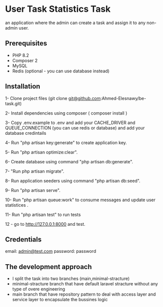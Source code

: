 
# User Task Statistics Task

an application where the admin can create a task and assign it to any non-admin user.

## Prerequisites

- PHP 8.2
- Composer 2
- MySQL
- Redis (optional - you can use database instead) 


## Installation

 1- Clone project files (git clone git@github.com:Ahmed-Elesnawy/be-task.git)
 
 2- Install dependencies using composer ( composer install )
 
 3- Copy .env.example to .env and add your CACHE_DRIVER and QUEUE_CONNECTION (you can use redis or database)
 and add your database credintails

 4- Run "php artisan key:generate" to create application key.

 5- Run "php artisan optimize:clear".

 6- Create database using command "php artisan db:generate".

 7- "Run php artisan migrate".

 8- Run application seeders using command "php artisan db:seed".

 9- Run "php artisan serve".
 
 10- Run "php artisan queue:work" to consume messages and update user statistices .
 
 11- Run "php artisan test" to run tests
 
 12 - go to http://127.0.0.1:8000 and test.

## Credentials

email: admin@test.com
password: password


## The development approach

- I split the task into two branches (main,minimal-stracture)
- minimal-stracture branch that have default laravel stracture without any type of overe engineering
- main branch that have repository pattern to deal with access layer and service layer to encapsulate the bussines logic

